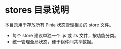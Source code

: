 # stores 目录说明

本目录用于存放所有 Pinia 状态管理相关的 store 文件。

- 每个 store 建议单独一个 .js 或 .ts 文件，按功能分类。
- 统一管理全局状态，便于组件间共享数据。 